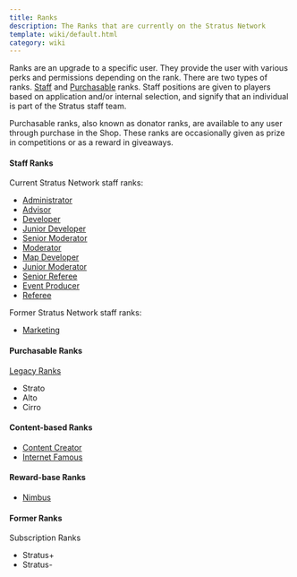 ```yaml
---
title: Ranks
description: The Ranks that are currently on the Stratus Network
template: wiki/default.html
category: wiki
---
```


Ranks are an upgrade to a specific user. They provide the user with various perks and permissions depending on the rank. There are two types of ranks. [Staff](http://stratus.network/staff) and [Purchasable](https://stratusnetwork.buycraft.net/) ranks. Staff positions are given to players based on application and/or internal selection, and signify that an individual is part of the Stratus staff team.

Purchasable ranks, also known as donator ranks, are available to any user through purchase in the Shop. These ranks are occasionally given as prize in competitions or as a reward in giveaways.

#### Staff Ranks

Current Stratus Network staff ranks:
- [Administrator](ranks/administrator)
- [Advisor](ranks/advisor)
- [Developer](ranks/developer)
- [Junior Developer](ranks/juniordeveloper)
- [Senior Moderator](ranks/seniormoderator)
- [Moderator](ranks/moderator)
- [Map Developer](ranks/mapdeveloper)
- [Junior Moderator](ranks/juniormoderator)
- [Senior Referee](ranks/seniorref)
- [Event Producer](ranks/eventproducer)
- [Referee](ranks/referee)

Former Stratus Network staff ranks:
- [Marketing](ranks/marketing)

#### Purchasable Ranks

[Legacy Ranks](ranks/legacyranks)
- Strato
- Alto
- Cirro

#### Content-based Ranks

- [Content Creator](ranks/contentcreator)
- [Internet Famous](ranks/internetfamous)

#### Reward-base Ranks

- [Nimbus](ranks/nimbus)

#### Former Ranks

Subscription Ranks
- Stratus+
- Stratus-
